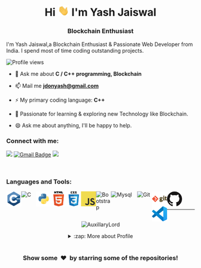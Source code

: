 <h1 align="center">Hi <img src="https://raw.githubusercontent.com/ABSphreak/ABSphreak/master/gifs/Hi.gif" width="30px"> I'm Yash Jaiswal</h1>
<h3 align="center"> Blockchain Enthusiast</h3>

<!--<p align="center"><img  alt="banner" src="https://pbs.twimg.com/profile_banners/1209749764146786305/1645560557/600x200" /></p>-->


I'm Yash Jaiswal,a Blockchain Enthusiast & Passionate Web Developer from India. I spend most of time coding outstanding projects.



![Profile views](https://gpvc.arturio.dev/AuxillaryLord)  

- 💬 Ask me about **C / C++ programming, Blockchain**

- 📫 Mail me **jdonyash@gmail.com**

- ⚡ My primary coding language: **C++**

- 🔭 Passionate for learning & exploring new Technology like Blockchain.

- 😄 Ask me about anything, I'll be happy to help.


<h3 align="left">Connect with me:</h3>
<!-- <p align="left">
<a href="https://www.linkedin.com/in/9198-yash-jaiswal/" target="_blank"><img align="center" src="https://raw.githubusercontent.com/rahuldkjain/github-profile-readme-generator/6253936f99716cd30c07055d5d10e9332af37171/src/images/icons/Social/linked-in-alt.svg" alt="9198-yash-jaiswal" height="40" width="40" /></a>
<a href="https://www.instagram.com/think.better_than_me/" target="_blank"><img align="center" src="https://raw.githubusercontent.com/rahuldkjain/github-profile-readme-generator/6253936f99716cd30c07055d5d10e9332af37171/src/images/icons/Social/instagram.svg" alt="think.better_than_me" height="40" width="40" /></a>
<a href="https://www.leetcode.com/jdonyash/" target="_blank"><img align="center" src="https://leetcode.com/_next/static/images/logo-ff2b712834cf26bf50a5de58ee27bcef.png" alt="Yash Jaiswal" height="40" width="40" /></a> -->

<a href="https://www.linkedin.com/in/9198-yash-jaiswal/"><img src="https://img.shields.io/badge/linkedin-%230077B5.svg?&style=for-the-badge&logo=linkedin&logoColor=white"/></a>
[![Gmail Badge](https://img.shields.io/badge/-Gmail-c14438?style=for-the-badge&logo=gmail&logoColor=white)](mailto:jdoyash@gmail.com)
<a href="https://twitter.com/Cipher512_"><img src="https://img.shields.io/badge/twitter-1da1f2.svg?&style=for-the-badge&logo=twitter&logoColor=white"/></a>
 

<br />
<h3 align="left">Languages and Tools:</h3>

<img align="left" alt="C++" width="40px" src="https://raw.githubusercontent.com/github/explore/80688e429a7d4ef2fca1e82350fe8e3517d3494d/topics/cpp/cpp.png" />
<img align="left" alt="C" width="40px"  src="https://upload.wikimedia.org/wikipedia/commons/1/19/C_Logo.png" />
<img align="left" alt="python" width="40px" src="https://raw.githubusercontent.com/github/explore/80688e429a7d4ef2fca1e82350fe8e3517d3494d/topics/python/python.png" />
<img align="left" alt="HTML5" width="40px" src="https://raw.githubusercontent.com/github/explore/80688e429a7d4ef2fca1e82350fe8e3517d3494d/topics/html/html.png" />
<img align="left" alt="CSS3" width="40px" src="https://raw.githubusercontent.com/github/explore/80688e429a7d4ef2fca1e82350fe8e3517d3494d/topics/css/css.png" />
<img align="left" alt="JavaScript" width="40px" src="https://raw.githubusercontent.com/github/explore/80688e429a7d4ef2fca1e82350fe8e3517d3494d/topics/javascript/javascript.png" />
   <img align="left"  width="40px"  src="https://user-images.githubusercontent.com/44005233/120921731-9e8ecf80-c6e2-11eb-9ea1-aa04f03ced2e.png" alt="Bootstrap" />
   <img align="left" width="70px" height="40px"  src="https://www.vectorlogo.zone/logos/mysql/mysql-ar21.svg" alt="Mysql" /> 
 <img align="left" alt="Git" width="40px" height="60px" src="https://www.logo.wine/a/logo/Solidity/Solidity-Logo.wine.svg" alt="Solidity" />
<img align="left" alt="Git" width="40px" src="https://raw.githubusercontent.com/github/explore/80688e429a7d4ef2fca1e82350fe8e3517d3494d/topics/git/git.png" />
<img align="left" alt="GitHub" width="40px" src="https://raw.githubusercontent.com/github/explore/78df643247d429f6cc873026c0622819ad797942/topics/github/github.png" />

<img align="left" alt="Visual Studio Code" width="40px" src="https://raw.githubusercontent.com/github/explore/80688e429a7d4ef2fca1e82350fe8e3517d3494d/topics/visual-studio-code/visual-studio-code.png" />
<br />
<br />
<hr />
  
<p align="center" >&nbsp;<img src="https://github-readme-stats.vercel.app/api?username=AuxillaryLord&show_icons=true&locale=en" alt="AuxillaryLord" /></p>

<details align="center">
  <summary>:zap: More about Profile</summary>
   <br />
<p align="center"><img  src="https://github-readme-streak-stats.herokuapp.com/?user=AuxillaryLord" alt="AuxillaryLord" /></p>

<p align="center"> <a href="https://github.com/ryo-ma/github-profile-trophy"><img src="https://github-profile-trophy.vercel.app/?username=AuxillaryLord" alt="AuxillaryLord" /></a> </p>

</details>
  <br />
<h3 align="center">Show some &nbsp;❤️&nbsp; by starring some of the repositories!</h3>


<!--
**durgesh2001/durgesh2001** is a ✨ _special_ ✨ repository because its `README.md` (this file) appears on your GitHub profile.

Here are some ideas to get you started:

- 🔭 I’m currently working on ...
- 🌱 I’m currently learning ...
- 👯 I’m looking to collaborate on ...
- 🤔 I’m looking for help with ...
- 💬 Ask me about ...
- 📫 How to reach me: ...
- 😄 Pronouns: ...
- ⚡ Fun fact: ...
-->
